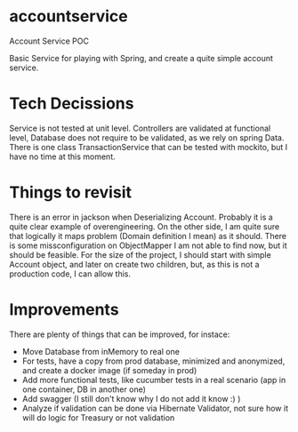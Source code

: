 # accountservice
Account Service POC

Basic Service for playing with Spring, and create a quite simple account service.

# Tech Decissions
Service is not tested at unit level. Controllers are validated at functional level, Database does not require to be validated, as we rely on spring Data.
There is one class TransactionService that can be tested with mockito, but I have no time at this moment.

# Things to revisit
There is an error in jackson when Deserializing Account. Probably it is a quite clear example of overengineering. On the other side, 
I am quite sure that logically it maps problem (Domain definition I mean) as it should. There is some missconfiguration on ObjectMapper
I am not able to find now, but it should be feasible.
For the size of the project, I should start with simple Account object, and later on create two children, but, as this
is not a production code, I can allow this.

# Improvements
There are plenty of things that can be improved, for instace:
* Move Database from inMemory to real one
* For tests, have a copy from prod database, minimized and anonymized, and create a docker image (if someday in prod)
* Add more functional tests, like cucumber tests in a real scenario (app in one container, DB in another one)
* Add swagger (I still don't know why I do not add it know :) )
* Analyze if validation can be done via Hibernate Validator, not sure how it will do logic for Treasury or not validation

